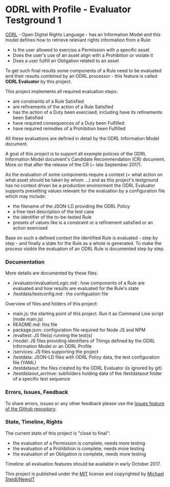 # ODRL with Profile - Evaluator Testground 1

[ODRL](https://www.w3.org/2016/poe/charter) - Open Digital Rights Language - has an Information Model and this model defines how to retrieve relevant rights information from a Rule:
* Is the user allowed to exercise a Permission with a specific asset
* Does the user's use of an asset align with a Prohibition or violate it
* Does a user fulfill an Obligation related to an asset

To get such final results some components of a Rule need to be evaluated and their results combined by an ODRL processor - this feature is called **ODRL Evaluator** by this project.

This project implements all required evaluation steps:
* are constraints of a Rule Satisfied
* are refinements of the action of a Rule Satisfied
* has the action of a Duty been exercised, including have its refinements been Satisfied
* have required consequences of a Duty been Fulfilled
* have required remedies of a Prohibition been Fulfilled

All these evaluations are defined in detail by the ODRL Information Model document.

A goal of this project is to support all example policies of the ODRL Information Model document's Candidate Recommendation (CR) document. More on that after the release of the CR (~ late September 2017).

As the evaluation of some components require a context (= what action on what asset should be taken by whom ...) and as this project's testground has no context driven be a production environment the ODRL Evaluator supports presetting values relevant for the evaluation by a configuration file which may include:
* the filename of the JSON-LD providing the ODRL Policy
* a free-text description of the test case
* the identifier of the to-be-tested Rule
* presets of values like is a constraint or a refinement satisfied or an action exercised

Base on such a defined context the identified Rule is evaluated - step by step - and finally a state for the Rule as a whole is generated. To make the process visible the evaluation of an ODRL Rule is documented step by step.

### Documentation

More details are documented by these files:
* /evaluator/evaluationLogic.md : how components of a Rule are evaluated and how results are evaluated for the Rule's state
* /testdata/testconfig.md : the configuation file

Overview of files and folders of this project:
* main.js: the starting point of this project. Run it as Command Line script (node main.js)
* README.md: this file
* package.json: configuration file required for Node JS and NPM
* /evaltest: JS file(s) running the test(s)
* /model: JS files providing identifiers of Things defined by the ODRL Information Model or an ODRL Profile
* /services: JS files supporting the project
* /testdata: JSON-LD files with ODRL Policy data, the test configuration file (YAML)
* /testdataout: the files created by the ODRL Evaluator (is ignored by git)
* /testdataout_archive: subfolders holding data of the /testdataout folder of a specific test sequence

### Errors, Issues, Feedback

To share errors, issues or any other feedback please use the [Issues feature of the Github repository](https://github.com/nitmws/odrl-wprofile-evaltest1/issues).

### State, Timeline, Rights

The current state of this project is "close to final":
* the evaluation of a Permission is complete, needs more testing
* the evaluation of a Prohibition is complete, needs more testing
* the evaluation of an Obligation is complete, needs more testing

Timeline: all evaluation features should be available in early October 2017.

This project is published under the [MIT](https://opensource.org/licenses/MIT) license and copyrighted by [Michael Steidl/NewsIT](https://www.linkedin.com/in/michaelwsteidl)

